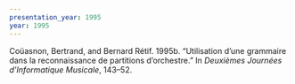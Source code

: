 ```yaml
---
presentation_year: 1995
year: 1995
---
```


Coüasnon, Bertrand, and Bernard Rétif. 1995b. “Utilisation d’une grammaire dans la reconnaissance de partitions d’orchestre.” In <i>Deuxièmes Journées d’Informatique Musicale</i>, 143–52.